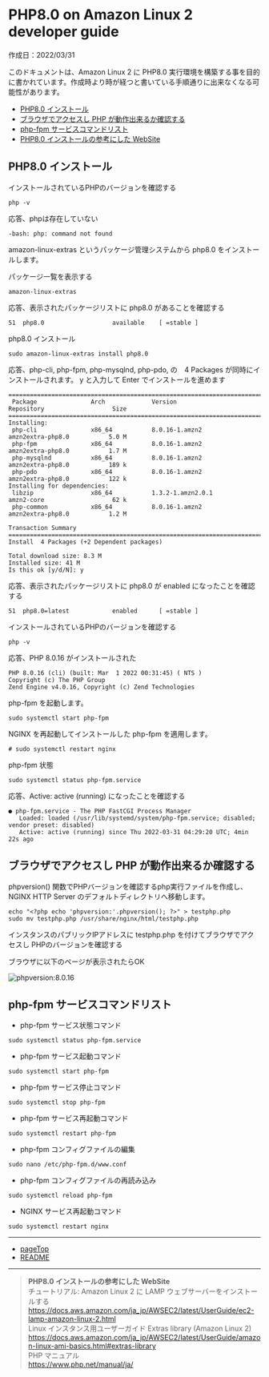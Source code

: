 # <a name="pageTop"></a>PHP8.0 on Amazon Linux 2 developer guide

作成日：2022/03/31<br>

このドキュメントは、Amazon Linux 2 に PHP8.0 実行環境を構築する事を目的に書かれています。作成時より時が経つと書いている手順通りに出来なくなる可能性があります。

+ [PHP8.0 インストール](#install_php)
+ [ブラウザでアクセスし PHP が動作出来るか確認する](#welcome_php)
+ [php-fpm サービスコマンドリスト](#status_php-fpm_service)
+ [PHP8.0 インストールの参考にした WebSite](#reference_website_php)

## <a name="install_php"></a>PHP8.0 インストール

インストールされているPHPのバージョンを確認する
```
php -v
```

応答、phpは存在していない
```
-bash: php: command not found
```

amazon-linux-extras というパッケージ管理システムから php8.0 をインストールします。

パッケージ一覧を表示する
```
amazon-linux-extras
```

応答、表示されたパッケージリストに php8.0 があることを確認する
```
51  php8.0                   available    [ =stable ]
```

php8.0 インストール
```
sudo amazon-linux-extras install php8.0
``` 

応答、php-cli, php-fpm, php-mysqlnd, php-pdo, の　4 Packages が同時にインストールされます。
y と入力して Enter でインストールを進めます

```
======================================================================================================
 Package               Arch             Version                     Repository                   Size
======================================================================================================
Installing:
 php-cli               x86_64           8.0.16-1.amzn2              amzn2extra-php8.0           5.0 M
 php-fpm               x86_64           8.0.16-1.amzn2              amzn2extra-php8.0           1.7 M
 php-mysqlnd           x86_64           8.0.16-1.amzn2              amzn2extra-php8.0           189 k
 php-pdo               x86_64           8.0.16-1.amzn2              amzn2extra-php8.0           122 k
Installing for dependencies:
 libzip                x86_64           1.3.2-1.amzn2.0.1           amzn2-core                   62 k
 php-common            x86_64           8.0.16-1.amzn2              amzn2extra-php8.0           1.2 M

Transaction Summary
======================================================================================================
Install  4 Packages (+2 Dependent packages)

Total download size: 8.3 M
Installed size: 41 M
Is this ok [y/d/N]: y
```

応答、表示されたパッケージリストに php8.0 が enabled になったことを確認する
```
51  php8.0=latest            enabled      [ =stable ]
```

インストールされているPHPのバージョンを確認する
```
php -v
```

応答、PHP 8.0.16 がインストールされた
```
PHP 8.0.16 (cli) (built: Mar  1 2022 00:31:45) ( NTS )
Copyright (c) The PHP Group
Zend Engine v4.0.16, Copyright (c) Zend Technologies
```

php-fpm を起動します。
```
sudo systemctl start php-fpm
```

NGINX を再起動してインストールした php-fpm を適用します。
```
# sudo systemctl restart nginx
```

php-fpm 状態

```
sudo systemctl status php-fpm.service
```

応答、Active: active (running) になったことを確認する
```
● php-fpm.service - The PHP FastCGI Process Manager
   Loaded: loaded (/usr/lib/systemd/system/php-fpm.service; disabled; vendor preset: disabled)
   Active: active (running) since Thu 2022-03-31 04:29:20 UTC; 4min 22s ago
```

##  <a name="welcome_php"></a>ブラウザでアクセスし PHP が動作出来るか確認する

phpversion() 関数でPHPバージョンを確認するphp実行ファイルを作成し、
NGINX HTTP Server のデフォルトディレクトリへ移動します。

```
echo "<?php echo 'phpversion:'.phpversion(); ?>" > testphp.php
sudo mv testphp.php /usr/share/nginx/html/testphp.php
```

インスタンスのパブリックIPアドレスに testphp.php を付けてブラウザでアクセスし PHPのバージョンを確認する

ブラウザに以下のページが表示されたらOK

![phpversion:8.0.16](https://pgflow.s3.us-west-2.amazonaws.com/github/Laravel-on-Amazon-Linux-2-developer-guide/phptest.png)

## <a name="status_php-fpm_service"></a>php-fpm サービスコマンドリスト

+ php-fpm サービス状態コマンド
```
sudo systemctl status php-fpm.service
```

+ php-fpm サービス起動コマンド
```
sudo systemctl start php-fpm
```

+ php-fpm サービス停止コマンド
```
sudo systemctl stop php-fpm
```

+ php-fpm サービス再起動コマンド
```
sudo systemctl restart php-fpm
```

+ php-fpm コンフィグファイルの編集

```
sudo nano /etc/php-fpm.d/www.conf
```

+ php-fpm コンフィグファイルの再読み込み
```
sudo systemctl reload php-fpm
```

+ NGINX サービス再起動コマンド
```
sudo systemctl restart nginx
```

***
+ [pageTop](#pageTop)
+ [README](README.md)
***
> <a name="reference_website_php"></a> **PHP8.0 インストールの参考にした WebSite** <br>
チュートリアル: Amazon Linux 2 に LAMP ウェブサーバーをインストールする<br>
https://docs.aws.amazon.com/ja_jp/AWSEC2/latest/UserGuide/ec2-lamp-amazon-linux-2.html<br>
Linux インスタンス用ユーザーガイド Extras library (Amazon Linux 2)<br>
https://docs.aws.amazon.com/ja_jp/AWSEC2/latest/UserGuide/amazon-linux-ami-basics.html#extras-library<br>
PHP マニュアル<br>
https://www.php.net/manual/ja/

